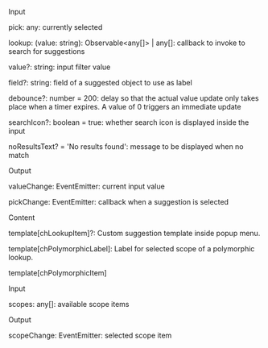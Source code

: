 <ch-lookup>


Input


pick: any: currently selected

lookup: (value: string): Observable<any[]> | any[]: callback to invoke to search for suggestions

value?: string: input filter value

field?: string: field of a suggested object to use as label

debounce?: number = 200:  delay so that the actual value update only takes place when a timer expires. A value of 0 triggers an immediate update

searchIcon?: boolean = true: whether search icon is displayed inside the input

noResultsText? = 'No results found': message to be displayed when no match


Output


valueChange: EventEmitter<string>: current input value

pickChange: EventEmitter<any>: callback when a suggestion is selected


Content


template[chLookupItem]?: Custom suggestion template inside popup menu.

template[chPolymorphicLabel]: Label for selected scope of a polymorphic lookup.


template[chPolymorphicItem]


Input


scopes: any[]: available scope items


Output


scopeChange: EventEmitter<any>: selected scope item